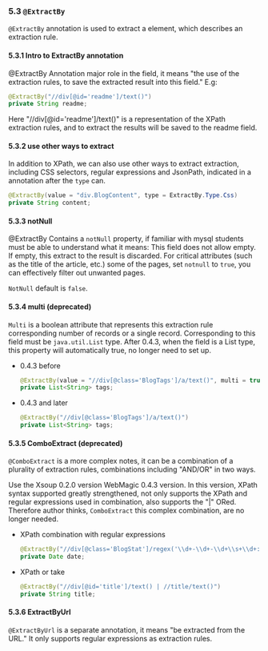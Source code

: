 ### 5.3 `@ExtractBy`

`@ExtractBy` annotation is used to extract a element, which describes an extraction rule.

#### 5.3.1 Intro to  ExtractBy annotation

@ExtractBy Annotation major role in the field, it means "the use of the extraction rules, to save the extracted result into this field." E.g:

```java
@ExtractBy("//div[@id='readme']/text()")
private String readme;
```
Here "//div[@id='readme']/text()" is a representation of the XPath extraction rules, and to extract the results will be saved to the readme field.

#### 5.3.2 use other ways to extract

In addition to XPath, we can also use other ways to extract extraction, including CSS selectors, regular expressions and JsonPath, indicated in a annotation after the `type` can.

```java
@ExtractBy(value = "div.BlogContent", type = ExtractBy.Type.Css)
private String content;
```

#### 5.3.3 notNull

@ExtractBy Contains a `notNull` property, if familiar with mysql students must be able to understand what it means: This field does not allow empty. If empty, this extract to the result is discarded. For critical attributes (such as the title of the article, etc.) some of the pages, set `notnull` to `true`, you can effectively filter out unwanted pages.

`NotNull` default is `false`. 

#### 5.3.4 multi (deprecated)

`Multi` is a boolean attribute that represents this extraction rule corresponding number of records or a single record. Corresponding to this field must be `java.util.List` type. After 0.4.3, when the field is a List type, this property will automatically true, no longer need to set up.

* 0.4.3 before

	```java
	@ExtractBy(value = "//div[@class='BlogTags']/a/text()", multi = true)
	private List<String> tags;
	```

* 0.4.3 and later

	```java
	@ExtractBy("//div[@class='BlogTags']/a/text()")
	private List<String> tags;
	```

#### 5.3.5 ComboExtract (deprecated)

`@ComboExtract` is a more complex notes, it can be a combination of a plurality of extraction rules, combinations including "AND/OR" in two ways.

Use the Xsoup 0.2.0 version WebMagic 0.4.3 version. In this version, XPath syntax supported greatly strengthened, not only supports the XPath and regular expressions used in combination, also supports the "|" ORed. Therefore author thinks, `ComboExtract` this complex combination, are no longer needed.

* XPath combination with regular expressions

    ```java
    @ExtractBy("//div[@class='BlogStat']/regex('\\d+-\\d+-\\d+\\s+\\d+:\\d+')")
    private Date date;
    ```

* XPath or take

    ```java
    @ExtractBy("//div[@id='title']/text() | //title/text()")
    private String title;
    ```

#### 5.3.6 ExtractByUrl

`@ExtractByUrl` is a separate annotation, it means "be extracted from the URL." It only supports regular expressions as extraction rules.
